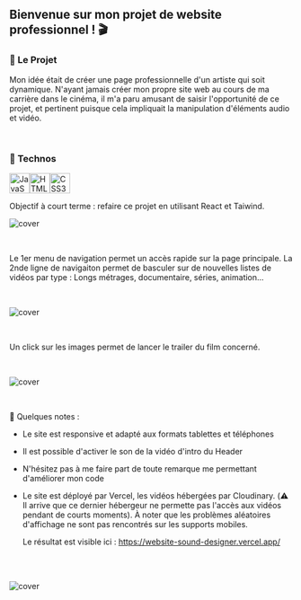 ## Bienvenue sur mon projet de website professionnel ! :clapper:

### :rocket: Le Projet
Mon idée était de créer une page professionnelle d'un artiste qui soit dynamique. 
N'ayant jamais créer mon propre site web au cours de ma carrière dans le cinéma, il m'a paru amusant de saisir l'opportunité de ce projet, et pertinent puisque cela impliquait la manipulation d'éléments audio et vidéo.

<br/>

### :floppy_disk: Technos
<p align="left"> <a href="https://developer.mozilla.org/en-US/docs/Web/JavaScript" target="_blank" rel="noreferrer"><img src="https://raw.githubusercontent.com/danielcranney/readme-generator/main/public/icons/skills/javascript-colored.svg" width="36" height="36" alt="JavaScript" /></a><a href="https://developer.mozilla.org/en-US/docs/Glossary/HTML5" target="_blank" rel="noreferrer"><img src="https://raw.githubusercontent.com/danielcranney/readme-generator/main/public/icons/skills/html5-colored.svg" width="36" height="36" alt="HTML5" /></a><a href="https://www.w3.org/TR/CSS/#css" target="_blank" rel="noreferrer"><img src="https://raw.githubusercontent.com/danielcranney/readme-generator/main/public/icons/skills/css3-colored.svg" width="36" height="36" alt="CSS3" /></a> </p>

Objectif à court terme : refaire ce projet en utilisant React et Taiwind.

![cover](https://github.com/clem0316/mon_Portfolio/blob/f860dc9d2bcf5ae388fd32d8ddef83e5b8fb4cf2/img/Screen1.jpg)

<br/>

Le 1er menu de navigation permet un accès rapide sur la page principale. La 2nde ligne de navigaiton permet de basculer sur de nouvelles listes de vidéos par type : Longs métrages, documentaire, séries, animation...

<br/>

![cover](https://github.com/clem0316/mon_Portfolio/blob/f860dc9d2bcf5ae388fd32d8ddef83e5b8fb4cf2/img/Screen2.jpg)

<br/>

Un click sur les images permet de lancer le trailer du film concerné.

<br/>

![cover](https://github.com/clem0316/mon_Portfolio/blob/f860dc9d2bcf5ae388fd32d8ddef83e5b8fb4cf2/img/Screen3.jpg)

<br/>


:bookmark: Quelques notes : 
- Le site est responsive et adapté aux formats tablettes et téléphones
- Il est possible d'activer le son de la vidéo d'intro du Header
- N'hésitez pas à me faire part de toute remarque me permettant d'améliorer mon code
- Le site est déployé par Vercel, les vidéos hébergées par Cloudinary.
  (:warning: Il arrive que ce dernier hébergeur ne permette pas l'accès aux vidéos pendant de courts moments). À noter que les problèmes aléatoires d'affichage ne sont pas rencontrés sur les supports mobiles.

  Le résultat est visible ici : https://website-sound-designer.vercel.app/

<br/>
<br/>

![cover](https://github.com/clem0316/mon_Portfolio/blob/70216725dc99470738a44b8e7840c715fc31d305/img/Screen4.jpg)
